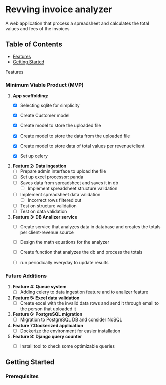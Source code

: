# Revving invoice analyzer
A web application that process a spreadsheet and calculates the total values and fees of the invoices 

## Table of Contents

- [Features](#features)
- [Getting Started](#getting-started)


Features

### Minimum Viable Product (MVP)

1. **App scaffolding:**
   - [x] Selecting sqlite for simplicity
   - [x] Create Customer model
   - [x] Create model to store the uploaded file
   - [x] Create model to store the data from the uploaded file
   - [x] Create model to store data of total values per revenue/client
   - [x] Set up celery


2. **Feature 2: Data ingestion**
   - [ ] Prepare admin interface to upload the file
   - [ ] Set up excel processor: panda
   - [ ] Saves data from spreadsheet and saves it in db
      - [ ] Implement spreadsheet structure validation
   - [ ] Implement spreadsheet data validation
      - [ ] Incorrect rows filtered out
   - [ ] Test on structure validation
   - [ ] Test on data validation

3. **Feature 3: DB Analizer service**
   - [ ] Create service that analyzes data in database and creates the totals per client-revenue source
   - [ ] Design the math equations for the analyzer
   - [ ] Create function that analyzes the db and process the totals
   - [ ] run periodically everyday to update results


### Future Additions

1. **Feature 4: Queue system**
   - [ ] Adding celery to data ingestion feature and to analizer feature

2. **Feature 5: Excel data validation**
   - [ ] Create excel with the invalid data rows and send it through email to the person that uploaded it

3. **Feature 6: PostgreSQL migration**
   - [ ] Migration to PostgreSQL DB and consider NoSQL

4. **Feature 7:Dockerized application**
   - [ ] Dockerize the environment for easier installation

5. **Feature 8: Django query counter**
   - [ ] Install tool to check some optimizable queries


## Getting Started



### Prerequisites



